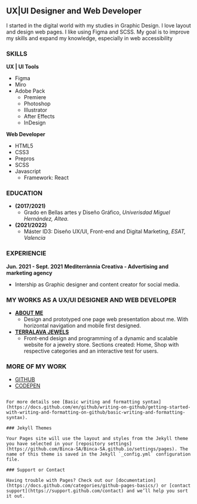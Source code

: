 ## UX|UI Designer and Web Developer

I started in the digital world with my studies in Graphic Design.
I love layout and design web pages. I like using Figma and SCSS.
My goal is to improve my skills and expand my knowledge, especially in web accessibility

### SKILLS

**UX | UI Tools**
- Figma
- Miro
- Adobe Pack
  - Premiere
  - Photoshop
  - Illustrator
  - After Effects
  - InDesign

**Web Developer**
- HTML5
- CSS3
- Prepros
- SCSS
- Javascript
  - Framework: React

### EDUCATION
- **(2017/2021)**
  - Grado en Bellas artes y Diseño Gráfico, *Univerisdad Miguel Hernández, Altea.*
- **(2021/2022)**
  - Máster ID3: Diseño UX/UI, Front-end and Digital Marketing, *ESAT, Valencia*

### EXPERIENCIE
**Jun. 2021 - Sept. 2021**
**Mediterrànnia Creativa - Advertising and marketing agency**
- Intership as Graphic designer and content creator for social media. 
  
### MY WORKS AS A UX/UI DESIGNER AND WEB DEVELOPER
- **[ABOUT ME](https://frontend.esatid3-2021.com/binca/)**
  - Design and prototyped one page web presentation about me. With horizontal navigation and mobile first designed.
- **[TERRALAVA JEWELS](https://frontend.esatid3-2021.com/binca-beta/)**
  - Front-end design and programming of a dynamic and scalable website for a jewelry store. Sections created: Home, Shop with respective categories and an            interactive test for users.

### MORE OF MY WORK
- [GITHUB](https://github.com/Binca-SA)
- [CODEPEN](https://codepen.io/binca-sa)


```

For more details see [Basic writing and formatting syntax](https://docs.github.com/en/github/writing-on-github/getting-started-with-writing-and-formatting-on-github/basic-writing-and-formatting-syntax).

### Jekyll Themes

Your Pages site will use the layout and styles from the Jekyll theme you have selected in your [repository settings](https://github.com/Binca-SA/Binca-SA.github.io/settings/pages). The name of this theme is saved in the Jekyll `_config.yml` configuration file.

### Support or Contact

Having trouble with Pages? Check out our [documentation](https://docs.github.com/categories/github-pages-basics/) or [contact support](https://support.github.com/contact) and we’ll help you sort it out.
